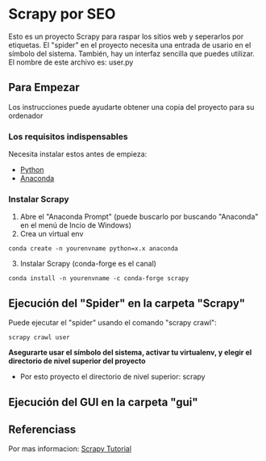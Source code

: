 # Scrapy por SEO

Esto es un proyecto Scrapy para raspar los sitios web y seperarlos por etiquetas. El "spider" en el proyecto necesita una entrada de usario en el símbolo del sistema. También, hay un interfaz sencilla que puedes utilizar. El nombre de este archivo es: user.py

## Para Empezar

Los instrucciones puede ayudarte obtener una copia del proyecto para su ordenador

### Los requisitos indispensables

Necesita instalar estos antes de empieza:

* [Python](https://www.python.org/downloads/)
* [Anaconda](https://docs.anaconda.com/anaconda/install/)


### Instalar Scrapy

1. Abre el "Anaconda Prompt" (puede buscarlo por buscando "Anaconda" en el menú de Incio de Windows)
2. Crea un virtual env
```
conda create -n yourenvname python=x.x anaconda
```
3. Instalar Scrapy (conda-forge es el canal)
```
conda install -n yourenvname -c conda-forge scrapy
```

## Ejecución del "Spider" en la carpeta "Scrapy"

Puede ejecutar el "spider" usando el comando "scrapy crawl":
```
scrapy crawl user
```
**Asegurarte usar el símbolo del sistema, activar tu virtualenv, y elegir el directorio de nivel superior del proyecto**
* Por esto proyecto el directorio de nivel superior: scrapy

## Ejecución del GUI en la carpeta "gui"

## Referenciass
Por mas informacion: [Scrapy Tutorial](https://doc.scrapy.org/en/latest/intro/tutorial.html)
